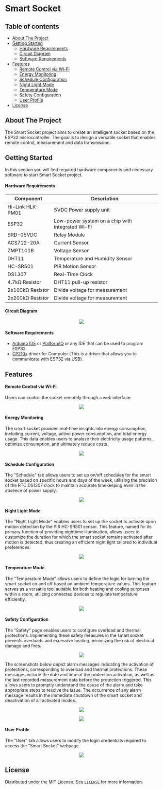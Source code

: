 # Smart Socket
## Table of contents
- [About The Project](#about-the-project)
- [Getting Started](#getting-started)
    - [Hardware Requirements](#hardware-requirements)
    - [Circuit Diagram](#circuit-diagram)
    - [Software Requirements](#software-requirements)
- [Features](#features)
    - [Remote Control via Wi-Fi](#remote-control-via-wi-fi)
    - [Energy Monitoring](#energy-monitoring)
    - [Schedule Configuration](#schedule-configuration)
    - [Night Light Mode](#night-light-mode)
    - [Temperature Mode](#temperature-mode)
    - [Safety Configuration](#safety-configuration)
    - [User Profile](#user-profile)
- [License](#license)
## About The Project
The Smart Socket project aims to create an intelligent socket based on the ESP32 microcontroller. The goal is to design a versatile socket that enables remote control, measurement and data transmission.
## Getting Started 
In this section you will find required hardware components and necessary software to start Smart Socket project.
#### Hardware Requirements
| Component                       | Description                      |
|--------------------------------|----------------------------------|
| Hi-Link HLK-PM01      | 5VDC Power supply unit                |
| ESP32          | Low-power system on a chip with integrated Wi-Fi                 |
| SRD-05VDC                | Relay Module |
| ACS712-20A       | Current Sensor          |
| ZMPT101B               | Voltage Sensor                   |
| DHT11  | Temperature and Humidity Sensor |
| HC-SR501     | PIR Motion Sensor                   |
| DS1307        | Real-Time Clock     |
| 4.7kΩ Resistor        | DHT11 pull-up resistor   |
| 2x100kΩ Resistor        | Divide voltage for measurement  | 
| 2x200kΩ Resistor        | Divide voltage for measurement   |

#### Circuit Diagram

<p align="center" width="100%">
    <img src="images/circuits_diagram.png"> 
</p>

#### Software Requirements
- [Arduino IDE](https://www.arduino.cc/en/software) or [PlatformIO](https://platformio.org/) or any IDE that can be used to program ESP32.
- [CP210x](https://www.silabs.com/developers/usb-to-uart-bridge-vcp-drivers?tab=downloads)  driver for Computer (This is a driver that allows you to communicate with ESP32 via USB).
## Features
#### Remote Control via Wi-Fi
Users can control the socket remotely through a web interface.
<p align="center" width="100%">
    <img src="images/main_page.png"> 
</p>

#### Energy Monitoring

The smart socket provides real-time insights into energy consumption, including current, voltage, active power consumption, and total energy usage. This data enables users to analyze their electricity usage patterns, optimize consumption, and ultimately reduce costs.

<p align="center" width="100%">
    <img src="images/electrical_parameters.png"> 
</p>

#### Schedule Configuration
The "Schedule" tab allows users to set up on/off schedules for the smart socket based on specific hours and days of the week, utilizing the precision of the RTC DS1307 clock to maintain accurate timekeeping even in the absence of power supply.

<p align="center" width="100%">
    <img src="images/schedule.png"> 
</p>

#### Night Light Mode
The "Night Light Mode" enables users to set up the socket to activate upon motion detection by the PIR HC-SR501 sensor. This feature, named for its primary function of providing nighttime illumination, allows users to customize the duration for which the smart socket remains activated after motion is detected, thus creating an efficient night light tailored to individual preferences.

<p align="center" width="100%">
    <img src="images/night_light_mode.png"> 
</p>

#### Temperature Mode
The "Temperature Mode" allows users to define the logic for turning the smart socket on and off based on ambient temperature values. This feature serves as a versatile tool suitable for both heating and cooling purposes within a room, utilizing connected devices to regulate temperature efficiently.

<p align="center" width="100%">
    <img src="images/temperature_mode.png"> 
</p>

#### Safety Configuration
The "Safety" page enables users to configure overload and thermal protections. Implementing these safety measures in the smart socket prevents overloads and excessive heating, minimizing the risk of electrical damage and fires.

<p align="center" width="100%">
    <img src="images/safety.png"> 
</p>

The screenshots below depict alarm messages indicating the activation of protections, corresponding to overload and thermal protections. These messages include the date and time of the protection activation, as well as the last recorded measurement data before the protection triggered. This allows users to promptly understand the cause of the alarm and take appropriate steps to resolve the issue. The occurrence of any alarm message results in the immediate shutdown of the smart socket and deactivation of all activated modes.

<p align="center" width="100%">
    <img src="images/overload.png"> 
</p>

<p align="center" width="100%">
    <img src="images/over-temperature.png"> 
</p>

#### User Profile
The "User" tab allows users to modify the login credentials required to access the "Smart Socket" webpage. 

<p align="center" width="100%">
    <img src="images/user.png"> 
</p>

## License
Distributed under the MIT License. See [`LICENSE`](/LICENSE) for more information.